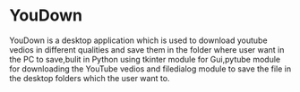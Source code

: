 # YouDown
YouDown is a desktop application which is used to download youtube vedios in different qualities and save them in the folder where user want in the PC to save,bulit in Python using tkinter module for Gui,pytube module for downloading the YouTube vedios and filedialog module to save the file in the desktop folders which the user want to.
